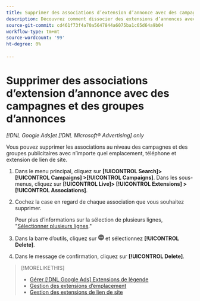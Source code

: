 ```yaml
---
title: Supprimer des associations d’extension d’annonce avec des campagnes et des groupes d’annonces
description: Découvrez comment dissocier des extensions d’annonces avec des campagnes et des groupes d’annonces.
source-git-commit: cd461f73f4a70a5647844a6075ba1c65d64a9b04
workflow-type: tm+mt
source-wordcount: '99'
ht-degree: 0%

---
```


# Supprimer des associations d’extension d’annonce avec des campagnes et des groupes d’annonces

*[!DNL Google Ads]et [!DNL Microsoft® Advertising] only*

Vous pouvez supprimer les associations au niveau des campagnes et des groupes publicitaires avec n’importe quel emplacement, téléphone et extension de lien de site.

1. Dans le menu principal, cliquez sur **[!UICONTROL Search]> [!UICONTROL Campaigns] >[!UICONTROL Campaigns]**. Dans les sous-menus, cliquez sur **[!UICONTROL Live]> [!UICONTROL Extensions] >[!UICONTROL Associations]**.

1. Cochez la case en regard de chaque association que vous souhaitez supprimer.

   Pour plus d’informations sur la sélection de plusieurs lignes, &quot;[Sélectionner plusieurs lignes](/help/search-social-commerce/common-tasks/navigation-editing-selection/multiple-rows-select.md).&quot;

1. Dans la barre d’outils, cliquez sur ![Plus](/help/search-social-commerce/assets/more.png "Plus") et sélectionnez **[!UICONTROL Delete]**.

1. Dans le message de confirmation, cliquez sur **[!UICONTROL Delete]**.

>[!MORELIKETHIS]
>
>* [Gérer [!DNL Google Ads] Extensions de légende](/help/search-social-commerce/campaign-management/campaigns/callout-extension-manage.md)
>* [Gestion des extensions d’emplacement](location-extension-manage.md)
>* [Gestion des extensions de lien de site](sitelink-extension-manage.md)

